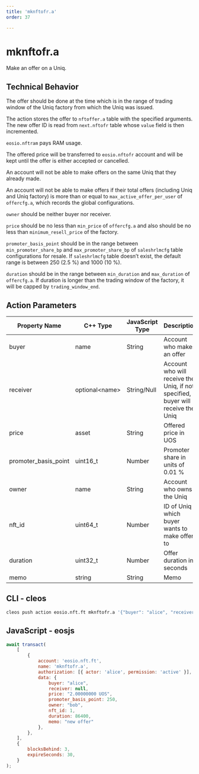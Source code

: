 ```yaml
---
title: 'mknftofr.a'
order: 37

---
```


# mknftofr.a

Make an offer on a Uniq.

## Technical Behavior

The offer should be done at the time which is in the range of trading window of the Uniq factory from which the Uniq was issued.

The action stores the offer to `nftoffer.a` table with the specified arguments. The new offer ID is read from `next.nftofr` table whose `value` field is then incremented.

`eosio.nftram` pays RAM usage.

The offered price will be transferred to `eosio.nftofr` account and will be kept until the offer is either accepted or cancelled.

An account will not be able to make offers on the same Uniq that they already made.

An account will not be able to make offers if their total offers (including Uniq and Uniq factory) is more than or equal to `max_active_offer_per_user` of `offercfg.a`, which records the global configurations.

`owner` should be neither buyer nor receiver.

`price` should be no less than `min_price` of `offercfg.a` and also should be no less than `minimum_resell_price` of the factory.

`promoter_basis_point` should be in the range between `min_promoter_share_bp` and `max_promoter_share_bp` of `saleshrlmcfg` table configurations for resale. If `saleshrlmcfg` table doesn’t exist, the default range is between 250 (2.5 %) and 1000 (10 %).

`duration` should be in the range between `min_duration` and `max_duration` of `offercfg.a`. If duration is longer than the trading window of the factory, it will be capped by `trading_window_end`.

## Action Parameters

| Property Name        | C++ Type        | JavaScript Type | Description                                                                      |
| -------------------- | --------------- | --------------- | -------------------------------------------------------------------------------- |
| buyer                | name            | String          | Account who makes an offer                                                       |
| receiver             | optional\<name> | String/Null     | Account who will receive the Uniq, if not specified, buyer will receive the Uniq |
| price                | asset           | String          | Offered price in UOS                                                             |
| promoter_basis_point | uint16_t        | Number          | Promoter share in units of 0.01 %                                                |
| owner                | name            | String          | Account who owns the Uniq                                                         |
| nft_id               | uint64_t        | Number          | ID of Uniq which buyer wants to make offer to                                     |
| duration             | uint32_t        | Number          | Offer duration in seconds                                                        |
| memo                 | string          | String          | Memo                                                                             |

## CLI - cleos

```bash
cleos push action eosio.nft.ft mknftofr.a '{"buyer": "alice", "receiver": null, "price": "2.00000000 UOS", "promoter_basis_point": 250, "owner": "bob", "nft_id": 1, "duration": 86400, "memo": "new offer"}' -p alice@active
```

## JavaScript - eosjs

```js
await transact(
    [
        {
            account: 'eosio.nft.ft',
            name: 'mknftofr.a',
            authorization: [{ actor: 'alice', permission: 'active' }],
            data: {
                buyer: "alice",
                receiver: null,
                price: "2.00000000 UOS",
                promoter_basis_point: 250,
                owner: "bob",
                nft_id: 1,
                duration: 86400,
                memo: "new offer"
            },
        },
    ],
    {
        blocksBehind: 3,
        expireSeconds: 30,
    }
);
```